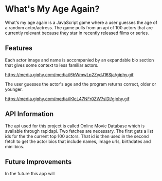 # What's My Age Again?

What's my age again is a JavaScript game where a user guesses the age of a random actor/actress. 
The game pulls from an api of 100 actors that are currently relevant because they star in recently released films or series.


## Features

Each actor image and name is accompanied by an expandable bio section that gives some context to less familiar actors. 

https://media.giphy.com/media/l6bWmwLp2ZydJ16Sja/giphy.gif

The user guesses the actor's age and the program returns correct, older or younger.

https://media.giphy.com/media/lKlcL47NFr0ZW7slDi/giphy.gif

## API Information

The api used for this project is called Online Movie Database which is available through rapidapi. Two fetches are necessary. The first gets a list ids for the the current top 100 actors. That id is then used in the second fetch to get the actor bios that include names, image urls, birthdates and mini bios. 

## Future Improvements

In the future this app will 

